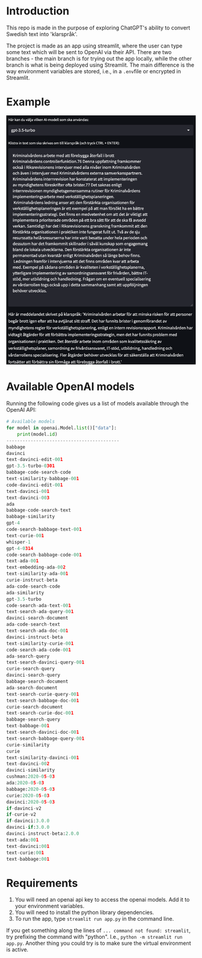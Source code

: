 # Introduction
This repo is made in the purpose of exploring ChatGPT's ability to convert Swedish text into 'klarspråk'.

The project is made as an app using streamlit, where the user can type some text which will be sent to OpenAI via their API. There are two branches - the main branch is for trying out the app locally, while the other branch is what is being deployed using Streamlit. The main difference is the way environment variables are stored, i.e., in a `.env`file or encrypted in Streamlit.

# Example
![title](images/klarsprak_ex_screenshot.png)


# Available OpenAI models
Running the following code gives us a list of models available through the OpenAI API:

```python
# Available models
for model in openai.Model.list()["data"]:
    print(model.id)
------------------------------------------
babbage
davinci
text-davinci-edit-001
gpt-3.5-turbo-0301
babbage-code-search-code
text-similarity-babbage-001
code-davinci-edit-001
text-davinci-001
text-davinci-003
ada
babbage-code-search-text
babbage-similarity
gpt-4
code-search-babbage-text-001
text-curie-001
whisper-1
gpt-4-0314
code-search-babbage-code-001
text-ada-001
text-embedding-ada-002
text-similarity-ada-001
curie-instruct-beta
ada-code-search-code
ada-similarity
gpt-3.5-turbo
code-search-ada-text-001
text-search-ada-query-001
davinci-search-document
ada-code-search-text
text-search-ada-doc-001
davinci-instruct-beta
text-similarity-curie-001
code-search-ada-code-001
ada-search-query
text-search-davinci-query-001
curie-search-query
davinci-search-query
babbage-search-document
ada-search-document
text-search-curie-query-001
text-search-babbage-doc-001
curie-search-document
text-search-curie-doc-001
babbage-search-query
text-babbage-001
text-search-davinci-doc-001
text-search-babbage-query-001
curie-similarity
curie
text-similarity-davinci-001
text-davinci-002
davinci-similarity
cushman:2020-05-03
ada:2020-05-03
babbage:2020-05-03
curie:2020-05-03
davinci:2020-05-03
if-davinci-v2
if-curie-v2
if-davinci:3.0.0
davinci-if:3.0.0
davinci-instruct-beta:2.0.0
text-ada:001
text-davinci:001
text-curie:001
text-babbage:001
```


# Requirements

1. You will need an openai api key to access the openai models. Add it to your environment variables.
2. You will need to install the python library dependencies.
3. To run the app, type ```streamlit run app.py``` in the command line.

If you get something along the lines of `... command not found: streamlit`, try prefixing the command with "python". I.e., `python -m streamlit run app.py`. Another thing you could try is to make sure the virtual environment is active. 
